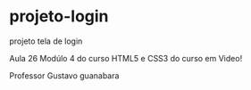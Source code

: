 # projeto-login
 projeto tela de login

Aula 26 Modúlo 4 do curso HTML5 e CSS3 do curso em Video!


Professor Gustavo guanabara
